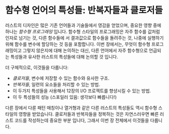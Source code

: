 # 함수형 언어의 특성들: 반복자들과 클로저들

러스트의 디자인은 많은 기존 언어들과 기술들에서 영감을 얻었으며,
중요한 영향 중에 하나는 *함수형 프로그래밍* 입니다.
함수형 스타일의 프로그래밍은 자주 함수를 값처럼 인자로 넘기는 것, 다른 함수들에
서 결과값으로 함수들을 돌려주는 것, 나중에 실행하기 위해 함수를 변수에 할당하는
것 등을 포함합니다. 이번 장에서는, 무엇이 함수형 프로그래밍이고 그렇지 않은지에 
대해 논의하는 대신, 다른 언어에서 자주 함수형으로 언급되는 특성들과 유사한 
러스트의 특성들에 대해 논의할 것 입니다.

더 구체적으로, 이것들을 다룹니다:

* *클로저들*, 변수에 저장할 수 있는 함수와 유사한 구조.
* *반복자들*, 일련의 요소들을 처리할 수 있는 방법.
* 이 두가지 특성들을 사용해서 12장의 I/O 프로젝트를 향샹시킬 수 있는 방법.
* 이 두 특성들의 성능 (스포일러 있음: 생각보다 빠릅니다!)

다른 장에서 다룬 패턴 매칭이나 열거형과 같은 다른 러스트의 특성들도 역시 함수형
스타일의 영향을 받았습니다. 클로저들과 반복자들을 정복하는 것은 자연스러우면
빠른 러스트 코드를 작성하는데 중요한 부분 입니다, 그래서 이번 장 전체에서
이것들을 다룹니다.